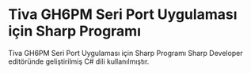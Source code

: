 # Tiva GH6PM Seri Port Uygulaması için Sharp Programı
 Tiva GH6PM Seri Port Uygulaması için Sharp Programı Sharp Developer editöründe geliştirilmiş C# dili kullanılmıştır. 

